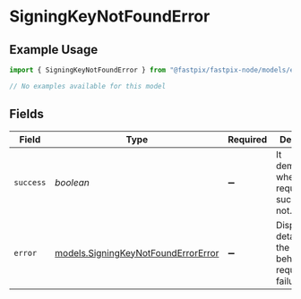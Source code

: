 # SigningKeyNotFoundError

## Example Usage

```typescript
import { SigningKeyNotFoundError } from "@fastpix/fastpix-node/models/errors";

// No examples available for this model
```

## Fields

| Field                                                                               | Type                                                                                | Required                                                                            | Description                                                                         | Example                                                                             |
| ----------------------------------------------------------------------------------- | ----------------------------------------------------------------------------------- | ----------------------------------------------------------------------------------- | ----------------------------------------------------------------------------------- | ----------------------------------------------------------------------------------- |
| `success`                                                                           | *boolean*                                                                           | :heavy_minus_sign:                                                                  | It demonstrates whether the request is successful or not.                           | false                                                                               |
| `error`                                                                             | [models.SigningKeyNotFoundErrorError](../../models/signingkeynotfounderrorerror.md) | :heavy_minus_sign:                                                                  | Displays details about the reasons behind the request's failure.                    |                                                                                     |